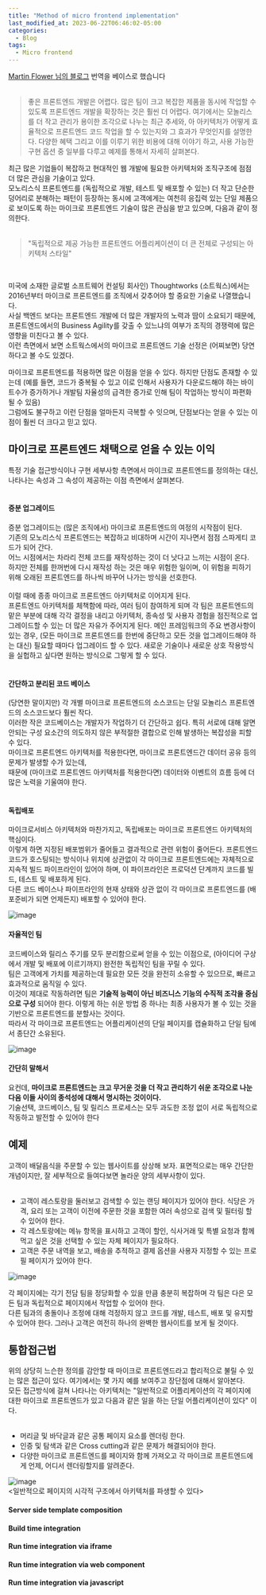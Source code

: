 ```yaml
---
title: "Method of micro frontend implementation"
last_modified_at: 2023-06-22T06:46:02-05:00
categories:
  - Blog
tags:
  - Micro frontend
---
```


[Martin Flower 님의 블로그](https://martinfowler.com/articles/micro-frontends.html) 번역을 베이스로 했습니다  
<br/>

> 좋은 프론트엔드 개발은 어렵다. 많은 팀이 크고 복잡한 제품을 동시에 작업할 수 있도록 프론트엔드 개발을 확장하는 것은 훨씬 더 어렵다.
> 여기에서는 모놀리스를 더 작고 관리가 용이한 조각으로 나누는 최근 추세와, 아 아키텍처가 어떻게 효율적으로 프론트엔드 코드 작업을 할 수 있는지와 그 효과가 무엇인지를 설명한다.
> 다양한 혜택 그리고 이를 이루기 위한 비용에 대해 이야기 하고, 사용 가능한 구현 옵션 중 일부를 다루고 예제를 통해서 자세히 살펴본다.

최근 많은 기업들이 복잡하고 현대적인 웹 개발에 필요한 아키텍처와 조직구조에 점점 더 많은 관심을 기술이고 있다.  
모노리스식 프론트엔드를 (독립적으로 개발, 테스트 및 배포할 수 있는) 더 작고 단순한 덩어리로 분해하는 패턴이 등장하는 동시에 고객에게는 여천히 응집력 있는 단일 제품으로 보이도록 하는 
마이크로 프론트엔드 기술이 많은 관심을 받고 있으며, 다음과 같이 정의한다.  
<br/>
> "독립적으로 제공 가능한 프론트엔드 어플리케이션이 더 큰 전체로 구성되는 아키텍처 스타일"  
<br/>

미국에 소재한 글로벌 소프트웨어 컨설팅 회사인) Thoughtworks (소트웍스)에서는 2016년부터 마이크로 프론트엔드를 조직에서 갖추어야 할 중요한 기술로 나열했습니다.  
사실 백엔드 보다는 프론트엔드 개발에 더 많은 개발자의 노력과 땀이 소요되기 때문에, 프론트엔드에서의 Business Agility를 갖출 수 있느냐의 여부가 조직의 경쟁력에 많은 영향을 미친다고 볼 수 있다.  
이런 측면에서 보면 소트웍스에서의 마이크로 프론트엔드 기술 선정은 (어찌보면) 당연하다고 볼 수도 있겠다.  

마이크로 프론트엔드를 적용하면 많은 이점을 얻을 수 있다. 하지만 단점도 존재할 수 있는데 (예를 들면, 코드가 중복될 수 있고 이로 인해서 사용자가 다운로드해야 하는 바이트수가 증가하거나 개발팀 자율성의 급격한 증가로 인해 팀이 작업하는 방식이 파편화 될 수 있음)  
그럼에도 불구하고 이런 단점을 얼마든지 극복할 수 잇으며, 단점보다는 얻을 수 있는 이점이 훨씬 더 크다고 믿고 있다.  

## 마이크로 프론트엔드 채택으로 얻을 수 있는 이익 
특정 기술 접근방식이나 구현 세부사항 측면에서 마이크로 프론트엔드를 정의하는 대신, 나타나는 속성과 그 속성이 제공하는 이점 측면에서 살펴본다.  
<br/>
#### 증분 업그레이드  
증분 업그레이드는 (많은 조직에서) 마이크로 프론트엔드의 여정의 시작점이 된다.  
기존의 모노리스식 프론트엔드는 복잡하고 비대하며 시간이 지나면서 점점 스파게티 코드가 되어 간다.  
어느 시점에서는 차라리 전체 코드를 재작성하는 것이 더 낫다고 느끼는 시점이 온다.  
하지만 전체를 한꺼번에 다시 재작성 하는 것은 매우 위험한 일이며, 이 위험을 피하기 위해 오래된 프론트엔드를 하나씩 바꾸어 나가는 방식을 선호한다.  
<br/>
이럴 때에 종종 마이크로 프론트엔드 아키텍처로 이어지게 된다.  
프론트엔드 아키텍처를 체책함에 따라, 여러 팀이 참여하게 되며 각 팀은 프론트엔드의 맡은 부분에 대해 각각 결정을 내리고 아키텍처, 종속성 및 사용자 경험을 점진적으로 업그레이드할 수 있는 더 많은 자유가 주어지게 된다. 메인 프레임워크의 주요 변경사항이 있는 경우, (모든 마이크로 프론트엔드를 한번에 중단하고 모든 것을 업그레이드해야 하는 대신) 필요할 때마다 업그레이드 할 수 있다. 새로운 기술이나 새로운 상호 작용방식을 실헙하고 싶다면 원하는 방식으로 그렇게 할 수 있다.  
<br/>
#### 간단하고 분리된 코드 베이스
(당연한 말이지만) 각 개별 마이크로 프론트엔드의 소스코드는 단일 모놀리스 프론트엔드의 소스코드보다 훨씬 작다.  
이러한 작은 코드베이스는 개발자가 작업하기 더 간단하고 쉽다. 특히 서로에 대해 알면 안되는 구성 요소간의 의도하지 않은 부적절한 결합으로 인해 발생하는 복잡성을 피할 수 있다.  
마이크로 프론트엔드 아키텍처를 적용한다면, 마이크로 프론트엔드간 데이터 공유 등의 문제가 발생할 수가 있는데,  
때문에 (마이크로 프론트엔드 아키텍처를 적용한다면) 데이터와 이벤트의 흐름 등에 더 많은 노력을 기울여야 한다.   
<br/>
#### 독립배포
마이크로서비스 아키텍처와 마찬가지고, 독립배포는 마이크로 프론트엔드 아키텍처의 핵심이다.  
이렇게 하면 지정된 배포범위가 줄어들고 결과적으로 관련 위험이 줄어든다. 프론트엔드 코드가 호스팅되는 방식이나 위치에 상관없이 각 마이크로 프론트엔드에는 자체적으로  
지속적 빌드 파이프라인이 있어야 하며, 이 파이프라인은 프로덕션 단계까지 코드를 빌드, 테스트 및 배포하게 된다.  
다른 코드 베이스나 파이프라인의 현재 상태와 상관 없이 각 마이크로 프론트엔드를 (배포준비가 되면 언제든지) 배포할 수 있어야 한다.  

![image](https://github.com/lucky-sugar-park/lucky-sugar-park.github.io/assets/135287235/21f78f72-8d82-4ad2-912e-954496cf338a)  

#### 자율적인 팀  
코드베이스와 릴리스 주기를 모두 분리함으로써 얻을 수 있는 이점으로, (아이디어 구상에서 개발 및 배포에 이르기까지) 완전한 독립적인 팀을 꾸릴 수 있다.  
팀은 고객에게 가치를 제공하는데 필요한 모든 것을 완전히 소유할 수 있으므로, 빠르고 효과적으로 움직일 수 있다.  
이것이 제대로 작동하려면 팀은 **기술적 능력이 아닌 비즈니스 기능의 수직적 조각을 중심으로 구성** 되어야 한다.
이렇게 하는 쉬운 방법 중 하나는 최종 사용자가 볼 수 있는 것을 기반으로 프론트엔드를 분할사는 것이다.  
따라서 각 마이크로 프론트엔드는 어플리케이션의 단일 페이지를 캡슐화하고 단일 팀에서 종단간 소유된다.  

![image](https://github.com/lucky-sugar-park/lucky-sugar-park.github.io/assets/135287235/051e91a7-f3ea-4627-8ce6-ee452ceeed41)  

#### 간단히 말해서
요컨데, **마이크로 프론트엔드는 크고 무거운 것을 더 작고 관리하기 쉬운 조각으로 나눈 다음 이들 사이의 종석성에 대해서 명시하는 것이이다.**   
기술선택, 코드베이스, 팀 및 릴리스 프로세스는 모두 과도한 조정 없이 서로 독립적으로 작동하고 발전할 수 있어야 한다  

## 예제
고객이 배달음식을 주문할 수 있는 웹사이트를 상상해 보자. 표면적으로는 매우 간단한 개념이지만, 잘 세부적으로 들여다보면 놀라운 양의 세부사항이 있다.  
<br/>
- 고객이 레스토랑을 둘러보고 검색할 수 있는 랜딩 페이지가 있어야 한다. 식당은 가격, 요리 또는 고객이 이전에 주문한 것을 포함한 여러 속성으로 검색 및 필터링 할 수 있어야 한다.
- 각 레스토랑에는 메뉴 항목을 표시하고 고객이 할인, 식사거래 및 특별 요청과 함께 먹고 싶은 것을 선택할 수 있는 자체 페이지가 필요하다.
- 고객은 주문 내역을 보고, 배송을 추적하고 결제 옵션을 사용자 지정할 수 있는 프로필 페이지가 있어야 한다.

![image](https://github.com/lucky-sugar-park/lucky-sugar-park.github.io/assets/135287235/d44b4463-0fda-406a-9467-58e7fd1f4420)  

각 페이지에는 각기 전담 팀을 정당화할 수 있을 만큼 충분히 복잡하며 각 팀은 다은 모든 팀과 독립적으로 페이지에서 작업할 수 있어야 한다.  
다른 팀과의 충돌이나 조정에 대해 걱정하지 않고 코드를 개발, 테스트, 배포 및 유지할 수 있어야 한다. 그러나 고객은 여전히 하나의 완벽한 웹사이트를 보게 될 것이다. 

## 통합접근법 
위의 상당히 느슨한 정의를 감안할 때 마이크로 프론트엔드라고 합리적으로 불릴 수 있는 많은 접근이 있다. 여기에서는 몇 가지 예를 보여주고 장단점에 대해서 알아본다.  
모든 접근방식에 걸쳐 나타나는 아키텍처는 "일반적으로 어플리케이션의 각 페이지에 대한 마이크로 프론트엔드가 있고 다음과 같은 일을 하는 단일 어플리케이션이 있다" 이다.  
<br/>
- 머리글 및 바닥글과 같은 공통 페이지 요소를 렌더링 한다.  
- 인증 및 탐색과 같은 Cross cutting과 같은 문제가 해결되어야 한다.
- 다양한 마이크로 프론트엔드를 페이지와 함께 가져오고 각 마이크로 프론트엔드에게 언제, 어디서 렌더링할지를 알려준다.  

![image](https://github.com/lucky-sugar-park/lucky-sugar-park.github.io/assets/135287235/f0814192-2184-4a21-af92-394580ab448e)   
<일반적으로 페이지의 시각적 구조에서 아키텍처를 파생할 수 있다>  

#### Server side template composition  

#### Build time integration  

#### Run time integration via iframe

#### Run time integration via web component

#### Run time integration via javascript
